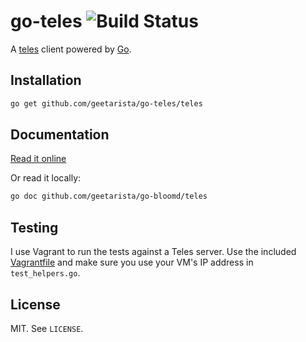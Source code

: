 # go-teles ![Build Status](https://travis-ci.org/geetarista/go-teles.png)

A [teles](https://github.com/armon/teles) client powered by [Go](http://golang.org).

## Installation

```bash
go get github.com/geetarista/go-teles/teles
```

## Documentation

[Read it online](http://godoc.org/github.com/geetarista/go-teles/teles)

Or read it locally:

```bash
go doc github.com/geetarista/go-bloomd/teles
```

## Testing

I use Vagrant to run the tests against a Teles server. Use the included [Vagrantfile](Vagrantfile) and make sure you use your VM's IP address in `test_helpers.go`.

## License

MIT. See `LICENSE`.
